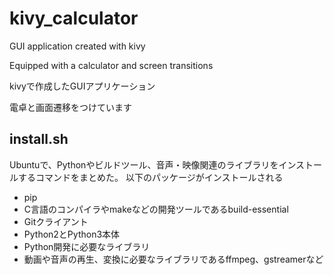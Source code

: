 # kivy_calculator
GUI application created with kivy

Equipped with a calculator and screen transitions

kivyで作成したGUIアプリケーション

電卓と画面遷移をつけています

## install.sh
Ubuntuで、Pythonやビルドツール、音声・映像関連のライブラリをインストールするコマンドをまとめた。
以下のパッケージがインストールされる

- pip
- C言語のコンパイラやmakeなどの開発ツールであるbuild-essential
- Gitクライアント
- Python2とPython3本体
- Python開発に必要なライブラリ
- 動画や音声の再生、変換に必要なライブラリであるffmpeg、gstreamerなど


